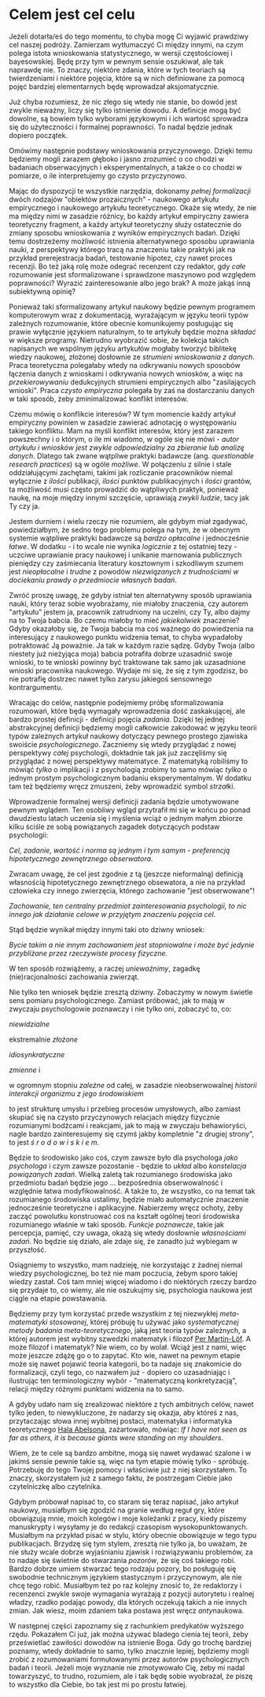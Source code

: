 # Celem jest cel celu

Jeżeli dotarła/eś do tego momentu, to chyba mogę Ci wyjawić prawdziwy cel naszej podróży. Zamierzam
wytłumaczyć Ci między innymi, na czym polega istota wnioskowania statystycznego, w wersji
częstościowej i bayesowskiej. Będę przy tym w pewnym sensie oszukiwał, ale tak naprawdę nie. To
znaczy, niektóre zdania, które w tych teoriach są twierdzeniami i niektóre pojęcia, które są w nich
definiowane za pomocą pojęć bardziej elementarnych będę wprowadzał aksjomatycznie.

Już chyba rozumiesz, że nic złego się wtedy nie stanie, bo dowód jest zwykle nieważny, liczy się
tylko istnienie dowodu. A definicje mogą być dowolne, są bowiem tylko wyborami językowymi i ich
wartość sprowadza się do użyteczności i formalnej poprawności. To nadal będzie jednak dopiero
początek.

Omówimy następnie podstawy wnioskowania przyczynowego. Dzięki temu będziemy mogli zarazem głęboko i
jasno zrozumieć o co chodzi w badaniach obserwacyjnych i eksperymentalnych, a także o co chodzi w
pomiarze, o ile interpretujemy go czysto przyczynowo.

Mając do dyspozycji te wszystkie narzędzia, dokonamy *pełnej formalizacji* dwóch rodzajów "obiektów
prozaicznych" - naukowego artykułu empirycznego i naukowego artykułu teoretycznego. Okaże się wtedy,
że nie ma między nimi w zasadzie różnicy, bo każdy artykuł empiryczny zawiera teoretyczny fragment,
a każdy artykuł teoretyczny służy ostatecznie do zmiany sposobu wnioskowania z wyników empirycznych
badań. Dzięki temu dostrzeżemy możliwość istnienia alternatywnego sposobu uprawiania nauki, z
perspektywy którego tracą na znaczeniu takie praktyki jak na przykład prerejestracja badań,
testowanie hipotez, czy nawet proces recenzji. Bo też jaką rolę może odegrać recenzent czy redaktor,
gdy *całe* rozumowanie jest sformalizowane i sprawdzone maszynowo pod względem poprawności? Wyrazić
zainteresowanie albo jego brak? A może jakąś inną subiektywną opinię?

Ponieważ taki sformalizowany artykuł naukowy będzie pewnym programem komputerowym wraz z
dokumentacją, wyrażającym w języku teorii typów zależnych rozumowanie, które obecnie komunikujemy
posługując się prawie wyłącznie językiem naturalnym, to te artykuły będzie można *składać* w większe
programy. Nietrudno wyobrazić sobie, że kolekcja takich napisanych we wspólnym języku artykułów
mogłaby tworzyć biblitekę wiedzy naukowej, złożonej dosłownie ze *strumieni wnioskowania z
danych*. Praca teoretyczna polegałaby wtedy na odkrywaniu nowych sposobów łączenia danych z
wnioskami i odkrywania nowych wniosków, a więc na *przekierowywaniu* dedukcyjnych strumieni
empirycznych albo "zasilających wnioski". Praca *czysto empiryczna* polegała by zaś na dostarczaniu
danych w taki sposób, żeby zminimalizować konflikt interesów.

Czemu mówię o konflikcie interesów? W tym momencie każdy artykuł empiryczny powinien w zasadzie
zawierać adnotację o występowaniu takiego konfliktu. Mam na myśli konflikt interesów, który jest
zarazem powszechny i o którym, o ile mi wiadomo, w ogóle się nie mówi - *autor artykułu i wniosków
jest zwykle odpowiedzialny za zbieranie lub analizę danych*. Dlatego tak zwane wątpliwe praktyki
badawcze (ang. *questionable research practices*) są w ogóle *możliwe*. W połączeniu z silnie i
stale oddziałującymi zachętami, takimi jak rozliczanie pracowników niemal wyłącznie z *ilości*
publikacji, *ilości* punktów publikacyjnych i *ilości* grantów, ta możliwość musi często prowadzić
do wątpliwych praktyk, ponieważ naukę, na moje między innymi szczęście, uprawiają *zwykli ludzie*,
tacy jak Ty czy ja. 

Jestem durniem i wielu rzeczy nie rozumiem, ale gdybym miał zgadywać, powiedziałbym, że sedno tego
problemu polega na tym, że w obecnym systemie wątpliwe praktyki badawcze są *bardzo opłacalne* i
jednocześnie *łatwe*. W dodatku - i to wcale nie wynika *logicznie* z tej ostatniej tezy - uczciwe
uprawianie pracy naukowej i unikanie marnowania publicznych pieniędzy czy zaśmiecania literatury
kosztownym i szkodliwym szumem jest *nieopłacalne* i *trudne* z powodów *niezwiązanych z
trudnościami w dociekaniu prawdy o przedmiocie własnych badań*.

Zwróć proszę uwagę, że gdyby istniał ten alternatywny sposób uprawiania nauki, który teraz sobie
wyobrażamy, nie miałoby znaczenia, czy autorem "artykułu" jestem ja, pracownik zatrudniony na
uczelni, czy Ty, albo dajmy na to Twoja babcia. Bo czemu miałoby to mieć *jakiekolwiek* znaczenie?
Gdyby okazałoby się, że Twoja babcia ma coś ważnego do powiedzenia na interesujący z naukowego
punktu widzenia temat, to chyba wypadałoby potraktować Ją poważnie. Ja tak w każdym razie
sądzę. Gdyby Twoja (albo niestety już nieżyjąca moja) babcia potrafiła dobrze uzasadnić swoje
wnioski, to te wnioski powinny być traktowane tak samo jak uzasadnione wnioski pracownika
naukowego. Wydaje mi się, że się z tym zgodzisz, bo nie potrafię dostrzec nawet tylko zarysu
jakiegoś sensownego kontrargumentu.

Wracając do celów, następnie podejmiemy próbę sformalizowania rozumowań, które będą wymagały
wprowadzenia dość zaskakującej, ale bardzo prostej definicji - definicji pojęcia *zadania*. Dzięki
tej jednej abstrakcyjnej definicji będziemy mogli całkowicie zakodować w języku teorii typów
zależnych artykuł naukowy dotyczący pewnego prostego zjawiska swoiście *psychologicznego*. Zaczniemy
się wtedy przyglądać z nowej perspektywy *całej* psychologii, dokładnie tak jak już zaczęliśmy się
przyglądać z nowej perspektywy matematyce. Z matematyką robiliśmy to mówiąć *tylko* o implikacji i z
psychologią zrobimy to samo mówiąc *tylko* o jednym prostym psychologicznym badaniu
eksperymentalnym. W dodatku tam też będziemy wręcz zmuszeni, żeby wprowadzić symbol *strzałki*.

Wprowadzenie formalnej wersji definicji zadania będzie umotywowane pewnym wglądem. Ten osobliwy
wgląd przytrafił mi się w końcu po ponad dwudziestu latach uczenia się i myślenia wciąż o jednym
małym zbiorze kilku ściśle ze sobą powiązanych zagadek dotyczących podstaw psychologii:

*Cel, zadanie, wartość i norma są jednym i tym samym - preferencją hipotetycznego zewnętrznego
obserwatora*.

Zwracam uwagę, że cel jest zgodnie z tą (jeszcze nieformalną) definicją własnością hipotetycznego
zewnętrznego obsewatora, a nie na przykład człowieka czy innego zwierzęcia, którego zachowanie "jest
obserwowane"!

*Zachowanie, ten centralny przedmiot zainteresowania psychologii, to nic innego jak działanie celowe
w przyjętym znaczeniu pojęcia cel*.

Stąd będzie wynikał między innymi taki oto dziwny wniosek:

*Bycie takim a nie innym zachowaniem jest stopniowalne i może być jedynie przybliżane przez
rzeczywiste procesy fizyczne*.

W ten sposób rozwiążemy, a raczej *unieważnimy*, zagadkę (nie)racjonalności zachowania zwierząt.

Nie tylko ten wniosek będzie zresztą dziwny. Zobaczymy w nowym świetle sens pomiaru
psychologicznego. Zamiast próbować, jak to mają w zwyczaju psychologowie poznawczy i nie tylko oni,
zobaczyć to, co:

*niewidzialne*

ekstremalnie *złożone*

*idiosynkratyczne*

*zmienne* i 

w ogromnym stopniu *zależne* od całej, w zasadzie nieobserwowalnej *historii interakcji organizmu z
jego środowiskiem*

to jest strukturę umysłu i przebieg procesów umysłowych, albo zamiast skupiać się na czysto
przyczynowych relacjach między fizycznie rozumianymi bodźcami i reakcjami, jak to mają w zwyczaju
behawioryści, nagle bardzo zainteresujemy się czymś jakby kompletnie "z drugiej strony", to jest *ś
r o d o w i s k i e m*.

Będzie to środowisko jako coś, czym zawsze było dla psychologa *jako psychologa* i czym zawsze
pozostanie - będzie to *układ* albo *konstelacja powiązanych zadań*. Wielką zaletą tak rozumianego
środowiska jako przedmiotu badań będzie jego ... bezpośrednia obserwowalność i względnie łatwa
modyfikowalność. A także to, że wszystko, co na temat tak rozumianego środowiska ustalimy, będzie
miało automatycznie znaczenie jednocześnie teoretyczne i aplikacyjne. Nabierzemy wręcz ochoty, żeby
zacząć powolutku konstruować coś na kształt ogólnej teori środowiska rozumianego właśnie w taki
sposób. *Funkcje poznawcze*, takie jak percepcja, pamięć, czy uwaga, okażą się wtedy dosłownie
*własnościami zadań*. No będzie się działo, ale zdaje się, że zanadto już wybiegam w przyszłość.

Osiągniemy to wszystko, mam nadzieję, nie korzystając z żadnej niemal wiedzy psychologicznej, bo też
nie mam poczucia, żebym sporo takiej wiedzy zastał. Coś tam mniej więcej wiadomo i do niektórych
rzeczy bardzo się przydaje to, co wiemy, ale nie oszukujmy się, psychologia naukowa jest ciągle na
etapie powstawania.

Będziemy przy tym korzystać przede wszystkim z tej niezwykłej *meta-matematyki stosowanej*, której
próbuję tu używać jako *systematycznej metody badania meta-teoretycznego*, jaką jest teoria typów
zależnych, a której autorem jest wybitny szwedzki matematyk i filozof [Per
Martin-Löf](https://en.wikipedia.org/wiki/Per_Martin-L%C3%B6f). A może filozof i matematyk? Nie
wiem, co by wolał. Wciąż jest z nami, więc może jeszcze zdążę go o to zapytać. Kto wie, nawet na
pewnym etapie może się nawet pojawić teoria kategorii, bo ta nadaje się znakomicie do formalizacji,
czyli tego, co nazwałem już - dopiero co uzasadniając i ilustrując ten terminologiczny wybór -
"matematyczną konkretyzacją", relacji między różnymi punktami widzenia na to samo.

A gdyby udało nam się zrealizować niektóre z tych ambitnych celów, nawet tylko jeden, to
niewykluczone, że nadarzy się okazja, aby któreś z nas, przytaczając słowa innej wybitnej postaci,
matematyka i informatyka teoretycznego [Hala Abelsona](https://www.youtube.com/watch?v=2Op3QLzMgSY),
zażartowało, mówiąc: *If I have not seen as far as others, it is because giants were standing on my
shoulders*.

Wiem, że te cele są bardzo ambitne, mogą się nawet wydawać szalone i w jakimś sensie pewnie takie
są, więc na tym etapie mówię tylko - spróbuję. Potrzebuję do tego Twojej pomocy i właściwie już z
niej skorzystałem. To znaczy, skorzystałem już z samego faktu, że postrzegam Ciebie jako
czytelniczkę albo czytelnika.

Gdybym próbował napisać to, co staram się teraz napisać, jako artykuł naukowy, musiałbym się zgodzić
na granie według reguł gry, które obowiązują mnie, moich kolegów i moje koleżanki z pracy, kiedy
piszemy manuskrypty i wysyłamy je do redakcji czasopism wysokopunktowanych. Musiałbym na przykład
pisać w stylu, który obecnie obowiązuje w tego typu publikacjach. Brzydzę się tym stylem, zresztą
nie tylko ja, bo uważam, że nie służy wcale dobrze wyjaśnianiu zjawisk i rozwiązywaniu problemów, za
to nadaje się świetnie do stwarzania *pozorów*, że się coś takiego robi. Bardzo dobrze umiem
stwarzać tego rodzaju pozory, bo posługuję się swobodnie technicznym językiem stastycznym i
przyczynowym, ale nie chcę tego robić. Musiałbym też po raz kolejny znosić to, że redaktorzy i
recenzenci zwykle swoje wymagania wyrażają z pozycji autorytetu i realnej władzy, rzadko podając
powody, dla których oczekują takich a nie innych zmian. Jak wiesz, moim zdaniem taka postawa jest
wręcz *anty*naukowa.

W następnej części zapoznamy się z rachunkiem predykatów wyższego rzędu. Pokazałem Ci już, jak można
używać bladego cienia tej teorii, żeby prześwietlać zawiłości dowodów na istnienie Boga. Gdy go
trochę bardziej poznamy, wtedy dokładnie to samo, tylko znacznie lepiej, będziemy mogli zrobić z
rozumowaniami formułowanymi przez autorów psychologicznych badań i teorii. Jeżeli moje wyznanie nie
zmotywowało Cię, żeby mi nadal towarzyszyć, to trudno, rozumiem, ale i tak będę sobie wyobrażał, że
piszę to wszystko dla Ciebie, bo tak jest mi po prostu łatwiej.
